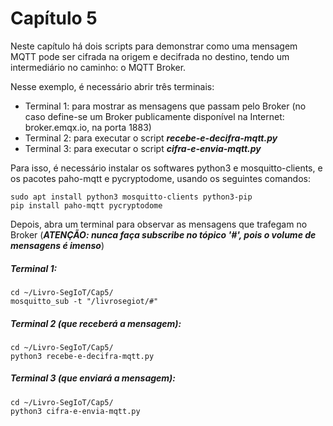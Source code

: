 # Capítulo 5

Neste capítulo há dois scripts para demonstrar como uma mensagem MQTT pode ser cifrada na origem e decifrada no destino, tendo um intermediário no caminho: o MQTT Broker.

Nesse exemplo, é necessário abrir três terminais:

- Terminal 1: para mostrar as mensagens que passam pelo Broker (no caso define-se um Broker publicamente disponível na Internet: broker.emqx.io, na porta 1883)
- Terminal 2: para executar o script ***recebe-e-decifra-mqtt.py***
- Terminal 3: para executar o script ***cifra-e-envia-mqtt.py***

Para isso, é necessário instalar os softwares python3 e mosquitto-clients, e os pacotes paho-mqtt e pycryptodome, usando os seguintes comandos:
```
sudo apt install python3 mosquitto-clients python3-pip
pip install paho-mqtt pycryptodome
```


Depois, abra um terminal para observar as mensagens que trafegam no Broker (***ATENÇÃO: nunca faça subscribe no tópico '#', pois o volume de mensagens é imenso***)



##### Terminal 1:
```
cd ~/Livro-SegIoT/Cap5/
mosquitto_sub -t "/livrosegiot/#"
```

##### Terminal 2 (que receberá a mensagem):
```
cd ~/Livro-SegIoT/Cap5/
python3 recebe-e-decifra-mqtt.py
```

##### Terminal 3 (que enviará a mensagem):
```
cd ~/Livro-SegIoT/Cap5/
python3 cifra-e-envia-mqtt.py
```
